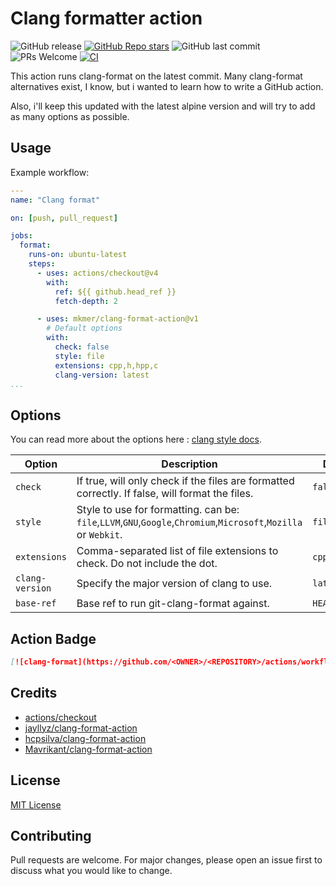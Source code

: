 # Clang formatter action

![GitHub release](https://img.shields.io/github/v/release/mkmer/clang-format-action?sort=semver&logo=github)
[![GitHub Repo stars](https://img.shields.io/github/stars/mkmer/clang-format-action?logo=github&style=flat)](https://github.com/mkmer/clang-format-action)
![GitHub last commit](https://img.shields.io/github/last-commit/mkmer/clang-format-action?logo=github)
![PRs Welcome](https://img.shields.io/badge/PRs-welcome-brightgreen.svg?style=flat-square&logo=github&style=flat)
[![CI](https://github.com/Jayllyz/clang-format-action/actions/workflows/ci.yml/badge.svg)](https://github.com/Jayllyz/clang-format-action/actions/workflows/ci.yml)

This action runs clang-format on the latest commit.
Many clang-format alternatives exist, I know, but i wanted to learn how to write a GitHub action.

Also, i'll keep this updated with the latest alpine version and will try to add as many options as possible.

## Usage

Example workflow:

```yml
---
name: "Clang format"

on: [push, pull_request]

jobs:
  format:
    runs-on: ubuntu-latest
    steps:
      - uses: actions/checkout@v4
        with:
          ref: ${{ github.head_ref }}
          fetch-depth: 2

      - uses: mkmer/clang-format-action@v1
        # Default options
        with:
          check: false
          style: file
          extensions: cpp,h,hpp,c
          clang-version: latest
...
```

## Options

You can read more about the options here : [clang style docs](https://clang.llvm.org/docs/ClangFormatStyleOptions.html).

| Option          | Description                                                                                                      | Default       |
|-----------------|------------------------------------------------------------------------------------------------------------------|---------------|
| `check`         | If true, will only check if the files are formatted correctly. If false, will format the files.                  | `false`       |
| `style`         | Style to use for formatting.  can be: `file`,`LLVM`,`GNU`,`Google`,`Chromium`,`Microsoft`,`Mozilla` or `Webkit`. | `file`        |
| `extensions`    | Comma-separated list of file extensions to check. Do not include the dot.                                        | `cpp,h,hpp,c` |
| `clang-version` | Specify the major version of clang to use.                                                                       | `latest`      |
| `base-ref`      | Base ref to run git-clang-format against.                                                                        | `HEAD^`       |

## Action Badge

```md
[![clang-format](https://github.com/<OWNER>/<REPOSITORY>/actions/workflows/<WORKFLOW_FILE_NAME>/badge.svg)](https://github.com/mkmer/clang-format-action)
```

## Credits

- [actions/checkout](https://github.com/actions/checkout)
- [jayllyz/clang-format-action](https://github.com/jayllyz/clang-format-action)
- [hcpsilva/clang-format-action](https://github.com/hcpsilva/clang-format-action)
- [Mavrikant/clang-format-action](https://github.com/Mavrikant/clang-format-action)

## License

[MIT License](LICENSE)

## Contributing

Pull requests are welcome. For major changes, please open an issue first to discuss what you would like to change.
